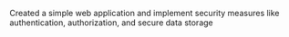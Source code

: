 Created a simple web application and implement security measures like authentication, authorization, and secure data storage
